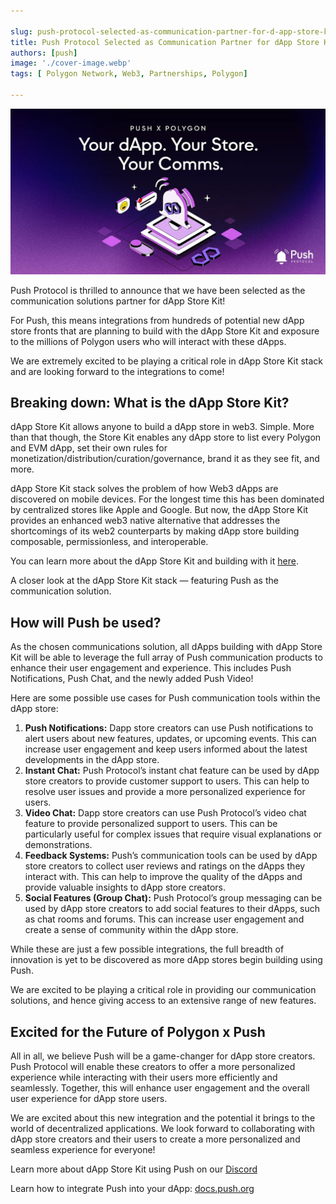 ```yaml
---

slug: push-protocol-selected-as-communication-partner-for-d-app-store-kit
title: Push Protocol Selected as Communication Partner for dApp Store Kit! 🔔💜
authors: [push]
image: './cover-image.webp'
tags: [ Polygon Network, Web3, Partnerships, Polygon]

---
```


![Cover image of Push Protocol Selected as Communication Partner for dApp Store Kit! 🔔💜](./cover-image.webp)

Push Protocol is thrilled to announce that we have been selected as the communication solutions partner for dApp Store Kit!

<!--truncate-->

For Push, this means integrations from hundreds of potential new dApp store fronts that are planning to build with the dApp Store Kit and exposure to the millions of Polygon users who will interact with these dApps.

We are extremely excited to be playing a critical role in dApp Store Kit stack and are looking forward to the integrations to come!

## Breaking down: What is the dApp Store Kit?
dApp Store Kit allows anyone to build a dApp store in web3. Simple. More than that though, the Store Kit enables any dApp store to list every Polygon and EVM dApp, set their own rules for monetization/distribution/curation/governance, brand it as they see fit, and more.

dApp Store Kit stack solves the problem of how Web3 dApps are discovered on mobile devices. For the longest time this has been dominated by centralized stores like Apple and Google. But now, the dApp Store Kit provides an enhanced web3 native alternative that addresses the shortcomings of its web2 counterparts by making dApp store building composable, permissionless, and interoperable.

You can learn more about the dApp Store Kit and building with it [here](https://docs.dappstorekit.io/docs/start-here).

A closer look at the dApp Store Kit stack — featuring Push as the communication solution.

## How will Push be used?

As the chosen communications solution, all dApps building with dApp Store Kit will be able to leverage the full array of Push communication products to enhance their user engagement and experience. This includes Push Notifications, Push Chat, and the newly added Push Video!

Here are some possible use cases for Push communication tools within the dApp store:

1. <b>Push Notifications:</b> Dapp store creators can use Push notifications to alert users about new features, updates, or upcoming events. This can increase user engagement and keep users informed about the latest developments in the dApp store.
2. <b>Instant Chat:</b> Push Protocol’s instant chat feature can be used by dApp store creators to provide customer support to users. This can help to resolve user issues and provide a more personalized experience for users.
3. <b>Video Chat:</b> Dapp store creators can use Push Protocol’s video chat feature to provide personalized support to users. This can be particularly useful for complex issues that require visual explanations or demonstrations.
4. <b>Feedback Systems:</b> Push’s communication tools can be used by dApp store creators to collect user reviews and ratings on the dApps they interact with. This can help to improve the quality of the dApps and provide valuable insights to dApp store creators.
5. <b>Social Features (Group Chat):</b> Push Protocol’s group messaging can be used by dApp store creators to add social features to their dApps, such as chat rooms and forums. This can increase user engagement and create a sense of community within the dApp store.

While these are just a few possible integrations, the full breadth of innovation is yet to be discovered as more dApp stores begin building using Push.

We are excited to be playing a critical role in providing our communication solutions, and hence giving access to an extensive range of new features.

## Excited for the Future of Polygon x Push

All in all, we believe Push will be a game-changer for dApp store creators. Push Protocol will enable these creators to offer a more personalized experience while interacting with their users more efficiently and seamlessly. Together, this will enhance user engagement and the overall user experience for dApp store users.

We are excited about this new integration and the potential it brings to the world of decentralized applications. We look forward to collaborating with dApp store creators and their users to create a more personalized and seamless experience for everyone!

Learn more about dApp Store Kit using Push on our [Discord](https://discord.gg/pushprotocol)

Learn how to integrate Push into your dApp: [docs.push.org](https://docs.push.org/hub/)


